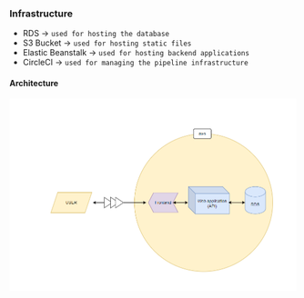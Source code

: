 ### Infrastructure

- RDS -> `used for hosting the database`
- S3 Bucket -> `used for hosting static files`
- Elastic Beanstalk -> `used for hosting backend applications`
- CircleCI -> `used for managing the pipeline infrastructure`
#### Architecture
![Architecture](./documentation/images/arch.png "Architecture")
